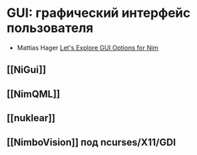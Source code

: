 # GUI: графический интерфейс пользователя

* Mattias Hager [Let's Explore GUI Options for Nim](https://matthiashager.com/gui-options-for-nim)

## [[NiGui]]
## [[NimQML]]
## [[nuklear]]
## [[NimboVision]] под ncurses/X11/GDI